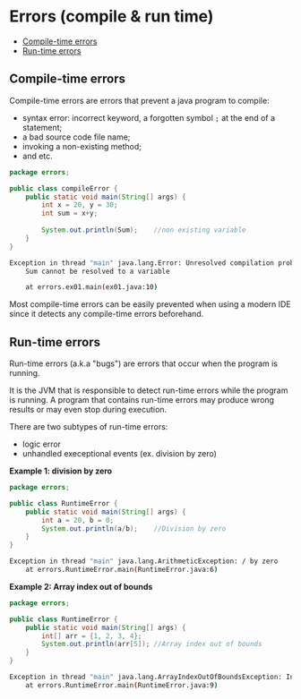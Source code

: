 # Errors (compile & run time)

- [Compile-time errors](#compile-time-errors)
- [Run-time errors](#run-time-errors)

## Compile-time errors

Compile-time errors are errors that prevent a java program to compile:

- syntax error: incorrect keyword, a forgotten symbol `;` at the end of a statement;
- a bad source code file name;
- invoking a non-existing method;
- and etc.

```java
package errors;

public class compileError {
	public static void main(String[] args) {
		int x = 20, y = 30;	
		int sum = x+y;
		
		System.out.println(Sum);	//non existing variable
	}
}
```

```bash
Exception in thread "main" java.lang.Error: Unresolved compilation problem: 
	Sum cannot be resolved to a variable

	at errors.ex01.main(ex01.java:10)
```

Most compile-time errors can be easily prevented when using a modern IDE since it detects any compile-time errors beforehand.



## Run-time errors

Run-time errors (a.k.a "bugs") are errors that occur when the program is running. 

It is the JVM that is responsible to detect run-time errors while the program is running. A program that contains run-time errors may produce wrong results or may even stop during execution. 

There are two subtypes of run-time errors:

- logic error
- unhandled execeptional events (ex. division by zero)

**Example 1: division by zero**

```java
package errors;

public class RuntimeError {
	public static void main(String[] args) {
		int a = 20, b = 0;
		System.out.println(a/b);	//Division by zero
	}
}
```

```bash
Exception in thread "main" java.lang.ArithmeticException: / by zero
	at errors.RuntimeError.main(RuntimeError.java:6)
```

**Example 2: Array index out of bounds**

```java
package errors;

public class RuntimeError {
	public static void main(String[] args) {	
		int[] arr = {1, 2, 3, 4};
		System.out.println(arr[5]);	//Array index out of bounds
	}
}
```

```bash
Exception in thread "main" java.lang.ArrayIndexOutOfBoundsException: Index 5 out of bounds for length 4
	at errors.RuntimeError.main(RuntimeError.java:9)
```

